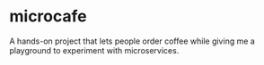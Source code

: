 # microcafe
A hands-on project that lets people order coffee while giving me a playground to experiment with microservices.
